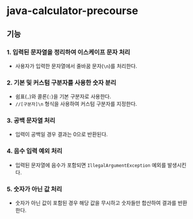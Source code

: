 # java-calculator-precourse
## 기능

### 1. 입력된 문자열을 정리하여 이스케이프 문자 처리
- 사용자가 입력한 문자열에서 줄바꿈 문자(`\n`)를 처리한다.
  
### 2. 기본 및 커스텀 구분자를 사용한 숫자 분리
- 쉼표(`,`)와 콜론(`:`)을 기본 구분자로 사용한다.
- `//[구분자]\n` 형식을 사용하여 커스텀 구분자를 지정한다.

### 3. 공백 문자열 처리
- 입력이 공백일 경우 결과는 0으로 반환된다.

### 4. 음수 입력 예외 처리
- 입력된 문자열에 음수가 포함되면 `IllegalArgumentException` 예외를 발생시킨다.

### 5. 숫자가 아닌 값 처리
- 숫자가 아닌 값이 포함된 경우 해당 값을 무시하고 숫자들만 합산하여 결과를 반환한다.
